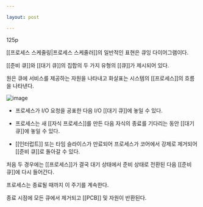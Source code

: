 ```yaml
---

layout: post

---
```


125p

[[프로세스 스케줄링|프로세스 스케줄러]]의 일반적인 표현은 큐잉 다이어그램이다.

[[준비 큐]]와 [[대기 큐]]의 집합의 두 가지 유형의 [[큐]]가 제시되어 있다.

원은 큐에 서비스를 제공하는 자원을 나타내고 화살표는 시스템의 [[프로세스]]의 흐름을 나타낸다.

![image](https://user-images.githubusercontent.com/116250393/212087196-4f191fab-12da-4906-9ad0-48fdc296df9d.png)

* 프로세스가 I/O 요청을 공표한 다음 I/O [[대기 큐]]에 놓일 수 있다.

* 프로세스는 새 [[자식 프로세스]]를 만든 다음 자식의 종료를 기다리는 동안 [[대기 큐]]에 놓일 수 있다.

* [[인터럽트]] 또는 타임 슬라이스가 만료되어 프로세스가 코어에서 강제로 제거되어 [[준비 큐]]로 돌아갈 수 있다.

처음 두 경우에는 [[프로세스]]가 결국 대기 상태에서 준비 상태로 전환된 다음 [[준비 큐]]에 다시 들어간다.

프로세스는 종료될 때까지 이 주기를 계속한다.

종료 시점에 모든 큐에서 제거되고 [[PCB]] 및 자원이 반환된다.